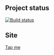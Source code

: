 ## Project status
[![Build status](https://ci.appveyor.com/api/projects/status/a0rai0yj2o9ylyaf?svg=true)](https://ci.appveyor.com/project/xenianick/ahj-homeworks-12-1)

## Site
[Tap me](https://xenianick.github.io/ahj-homework_12.1/)